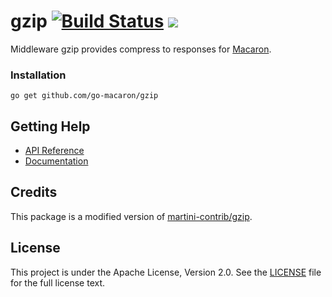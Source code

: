 # gzip [![Build Status](https://travis-ci.org/go-macaron/gzip.svg?branch=master)](https://travis-ci.org/go-macaron/gzip) [![](http://gocover.io/_badge/github.com/go-macaron/gzip)](http://gocover.io/github.com/go-macaron/gzip)

Middleware gzip provides compress to responses for [Macaron](https://github.com/go-macaron/macaron).

### Installation

	go get github.com/go-macaron/gzip

## Getting Help

- [API Reference](https://gowalker.org/github.com/go-macaron/gzip)
- [Documentation](https://go-macaron.com/middlewares/gzip)

## Credits

This package is a modified version of [martini-contrib/gzip](https://github.com/martini-contrib/gzip).

## License

This project is under the Apache License, Version 2.0. See the [LICENSE](LICENSE) file for the full license text.
